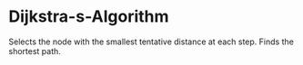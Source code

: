 # Dijkstra-s-Algorithm
Selects the node with the smallest tentative distance at each step. Finds the shortest path.
